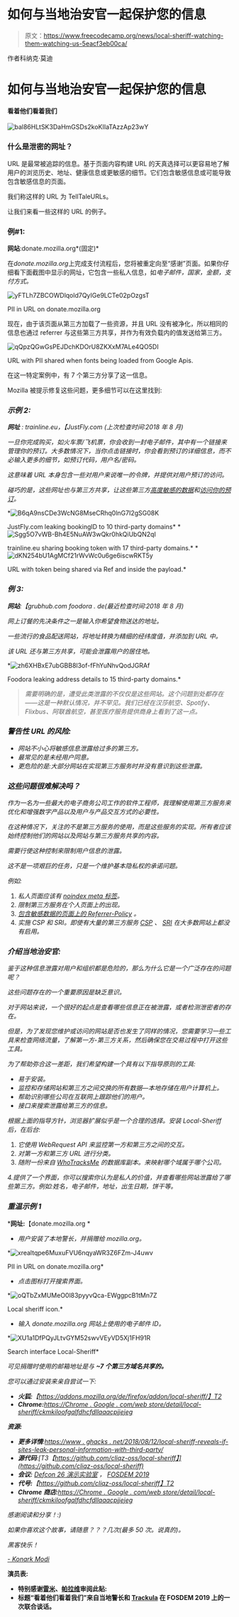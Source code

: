# 如何与当地治安官一起保护您的信息

> 原文：<https://www.freecodecamp.org/news/local-sheriff-watching-them-watching-us-5eacf3eb00ca/>

作者科纳克·莫迪

# 如何与当地治安官一起保护您的信息

#### 看着他们看着我们

![bal86HLtSK3DaHmGSDs2koKIIaTAzzAp23wY](img/376cdc616636afcc428bf75fa42b7751.png)

### 什么是泄密的网址？

URL 是最常被追踪的信息。基于页面内容构建 URL 的天真选择可以更容易地了解用户的浏览历史、地址、健康信息或更敏感的细节。它们包含敏感信息或可能导致包含敏感信息的页面。

我们称这样的 URL 为 TellTaleURLs。

让我们来看一些这样的 URL 的例子。

### **例#1:**

**网站**:donate.mozilla.org*(固定)*

在*donate.mozilla.org*上完成支付流程后，您将被重定向至“感谢”页面。如果你仔细看下面截图中显示的网址，它包含一些私人信息，如*电子邮件，国家，金额，支付方式。*

![yFTLh7ZBCOWDlqold7QyIGe9LCTe02pOzgsT](img/1a60e9c5d4b0d49e05bc9577c5173370.png)

PII in URL on donate.mozilla.org

现在，由于该页面从第三方加载了一些资源，并且 URL 没有被净化，所以相同的信息也通过 referrer 与这些第三方共享，并作为有效负载内的值发送给第三方。

![qQpzQGwGsPEJDchKDOrU8ZKXxM7ALe4QO5DI](img/90a2f4bd029f29d5c3eaad9a6ed7c5e6.png)

URL with PII shared when fonts being loaded from Google Apis.

在这一特定案例中，有 7 个第三方分享了这一信息。

Mozilla 被提示修复这些问题，更多细节可以在这里找到:[](https://bugzilla.mozilla.org/show_bug.cgi?id=1516699)

### *示例 2:*

***网址** : trainline.eu，【JustFly.com (上次检查时间:2018 年 8 月)*

*一旦你完成购买，如火车票/飞机票，你会收到一封电子邮件，其中有一个链接来管理你的预订。大多数情况下，当你点击链接时，你会看到预订的详细信息，而不必输入更多的细节，如预订代码，用户名/密码。*

*这意味着 URL 本身包含一些对用户来说唯一的令牌，并提供对用户预订的访问。*

*碰巧的是，这些网址也与第三方共享，让这些第三方[高度敏感的数据](https://medium.freecodecamp.org/how-airlines-dont-care-about-your-privacy-case-study-emirates-com-6271b3b8474b)和[访问你的预订](https://cliqz.com/en/magazine/lufthansa-data-leak-what-a-single-url-can-reveal-about-you)。*

*![B6qA9nsCDe3WcNG8MseCRhq0lnG7I2gSG08K](img/e7a58a2b352e23dc24f9e87b695cc2e0.png)

JustFly.com leaking bookingID to 10 third-party domains* *![Sgg5O7vWB-Bh4E5NuAW3wQkr0hkQiUbQN2qI](img/d12835c38658d30e2ce5f37e164dc499.png)

trainline.eu sharing booking token with 17 third-party domains.* *![dKN254bU1AgMCf21rWvWc0u6ge6iscwRKT5y](img/4c161a0a932bc1002ef5b6a62eebf5dd.png)

URL with token being shared via Ref and inside the payload.* 

### *例 3:*

***网站**:【grubhub.com foodora . de(最近检查时间:2018 年 8 月)*

*网上订餐的先决条件之一是输入你希望食物送达的地址。*

*一些流行的食品配送网站，将地址转换为精细的经纬度值，并添加到 URL 中。*

*该 URL 还与第三方共享，可能会泄露用户的居住地。*

*![zh6XHBxE7ubGBB8l3of-fFhYuNhvQodJGRAf](img/a0970e42d32e7a2586ee706b8486aa2e.png)

Foodora leaking address details to 15 third-party domains.* 

> *需要明确的是，遭受此类泄露的不仅仅是这些网站。这个问题到处都存在——这是一种默认情况，并不罕见。我们已经在汉莎航空、Spotify、Flixbus、阿联酋航空，甚至医疗服务提供商身上看到了这一点。*

### *警告性 URL 的风险:*

*   *网站不小心将敏感信息泄露给过多的第三方。*
*   *最常见的是未经用户同意。*
*   *更危险的是:大部分网站在实现第三方服务时并没有意识到这些泄露。*

### *这些问题很难解决吗？*

*作为一名为一些最大的电子商务公司工作的软件工程师，我理解使用第三方服务来优化和增强数字产品以及用户与产品交互方式的必要性。*

*在这种情况下，关注的不是第三方服务的使用，而是这些服务的实现。所有者应该始终控制他们的网站以及网站与第三方服务共享的内容。*

*需要行使这种控制来限制用户信息的泄露。*

*这不是一项艰巨的任务，只是一个维护基本隐私权的承诺问题。*

*例如:*

1.  *私人页面应该有 [noindex meta 标签](https://developer.mozilla.org/en-US/docs/Web/HTML/Element/meta)。*
2.  *限制第三方服务在个人页面上的出现。*
3.  *[包含敏感数据的页面上的 Referrer-Policy](https://developer.mozilla.org/en-US/docs/Web/HTTP/Headers/Referrer-Policy) 。*
4.  *实施 CSP 和 SRI。即使有大量的第三方服务 [CSP](https://developer.mozilla.org/en-US/docs/Web/HTTP/CSP) 、 [SRI](https://developer.mozilla.org/en-US/docs/Web/Security/Subresource_Integrity) 在大多数网站上都没有启用。*

### *介绍当地治安官:*

*鉴于这种信息泄露对用户和组织都是危险的，那么为什么它是一个广泛存在的问题呢？*

*这些问题存在的一个重要原因是缺乏意识。*

*对于网站来说，一个很好的起点是查看哪些信息正在被泄露，或者检测泄密者的存在。*

*但是，为了发现您维护或访问的网站是否也发生了同样的情况，您需要学习一些工具来检查网络流量，了解第一方-第三方关系，然后确保您在交易过程中打开这些工具。*

*为了帮助弥合这一差距，我们希望构建一个具有以下指导原则的工具:*

*   *易于安装。*
*   *监控和存储网站和第三方之间交换的所有数据—本地存储在用户计算机上。*
*   *帮助识别哪些公司在互联网上跟踪他们的用户。*
*   *接口来搜索泄露给第三方的信息。*

*根据上面的指导方针，浏览器扩展似乎是一个合理的选择。安装 Local-Sheriff 后，在后台:*

1.  *它使用 WebRequest API 来监控第一方和第三方之间的交互。*
2.  *对第一方和第三方 URL 进行分类。*
3.  *随附一份来自 [WhoTracksMe](https://whotracks.me/) 的数据库副本。来映射哪个域属于哪个公司。*

*4.提供了一个界面，你可以搜索你认为是私人的价值，并查看哪些网站泄露给了哪些第三方。例如:姓名，电子邮件，地址，出生日期，饼干等。*

### *重温示例 1*

***网址:**【donate.mozilla.org *

*   *用户安装了本地警长，并捐赠给 mozilla.org。*

*![xrealtqpe6MuxuFVU6nqyaWR3Z6FZm-J4uwv](img/ba2fb12b4afff6ae8d69107f6469d6a0.png)

PII in URL on donate.mozilla.org* 

*   *点击图标打开搜索界面。*

*![oQTbZxMUMeO0l83pyyvQca-EWggpcB1tMn7Z](img/3a164af796d5b9ba6b2305bbae4d5671.png)

Local sheriff icon.* 

*   *输入 donate.mozilla.org 网站上使用的电子邮件 ID。*

*![XU1a1DfPQyJLtvGYM52swvVEyVD5Xj1FH91R](img/8f0cb6e7d4a20405a2952917e819c2e2.png)

Search interface Local-Sheriff* 

*可见捐赠时使用的邮箱地址是与 **~7 个第三方域名共享的。***

*您可以通过安装来亲自尝试一下:*

*   ***火狐:**【https://addons.mozilla.org/de/firefox/addon/local-sheriff/】T2*
*   ***Chrome:**[https://Chrome . Google . com/web store/detail/local-sheriff/ckmkiloofgalfdhcfdllaaacpjjejeg](https://chrome.google.com/webstore/detail/local-sheriff/ckmkiloofgfalfdhcfdllaaacpjjejeg)*

***资源:***

*   ***更多详情**:[*https://www . ghacks . net/2018/08/12/local-sheriff-reveals-if-sites-leak-personal-information-with-third-party/*](https://www.ghacks.net/2018/08/12/local-sheriff-reveals-if-sites-leak-personal-information-with-third-parties/)*
*   ***源代码**:[T3【https://github.com/cliqz-oss/local-sheriff】](https://github.com/cliqz-oss/local-sheriff)*
*   ***会议:** [*Defcon 26 演示实验室*](https://www.defcon.org/html/defcon-26/dc-26-demolabs.html) *， [FOSDEM 2019](https://fosdem.org/2019/schedule/event/web_extensions_exposing_privacy_leaks/)**
*   ***代号:**【https://github.com/cliqz-oss/local-sheriff】T2*
*   ***Chrome 商店:**[https://Chrome . Google . com/web store/detail/local-sheriff/ckmkiloofgalfdhcfdllaaacpjjejeg](https://chrome.google.com/webstore/detail/local-sheriff/ckmkiloofgfalfdhcfdllaaacpjjejeg)*

*感谢阅读和分享！:)*

*如果你喜欢这个故事，请随意？？？几次(最多 50 次。说真的)。*

*黑客快乐！*

*[- Konark Modi](https://twitter.com/konarkmodi)*

****演员表:****

*   **特别感谢[雷米](https://twitter.com/Pythux)、[帕拉维](https://twitter.com/Pi_Modi)审阅此贴:**
*   **标题“看着他们看着我们”来自当地警长和 [Trackula](https://trackula.org/en/) 在 FOSDEM 2019 上的一次联合谈话。**